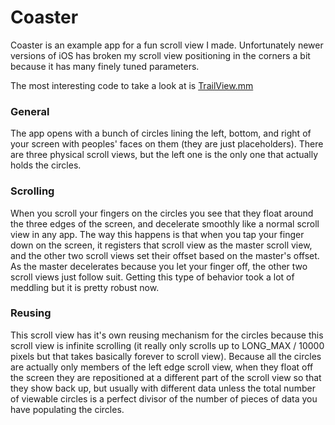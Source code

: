 Coaster
========

Coaster is an example app for a fun scroll view I made. Unfortunately newer versions of iOS has broken my scroll view positioning in the corners a bit because it has many finely tuned parameters.

The most interesting code to take a look at is [TrailView.mm](Coaster/TrailView.mm)

### General
The app opens with a bunch of circles lining the left, bottom, and right of your screen with peoples' faces on them (they are just placeholders). There are three physical scroll views, but the left one is the only one that actually holds the circles.

### Scrolling
When you scroll your fingers on the circles you see that they float around the three edges of the screen, and decelerate smoothly like a normal scroll view in any app. The way this happens is that when you tap your finger down on the screen, it registers that scroll view as the master scroll view, and the other two scroll views set their offset based on the master's offset. As the master decelerates because you let your finger off, the other two scroll views just follow suit. Getting this type of behavior took a lot of meddling but it is pretty robust now.

### Reusing
This scroll view has it's own reusing mechanism for the circles because this scroll view is infinite scrolling (it really only scrolls up to LONG\_MAX / 10000 pixels but that takes basically forever to scroll view). Because all the circles are actually only members of the left edge scroll view, when they float off the screen they are repositioned at a different part of the scroll view so that they show back up, but usually with different data unless the total number of viewable circles is a perfect divisor of the number of pieces of data you have populating the circles.
